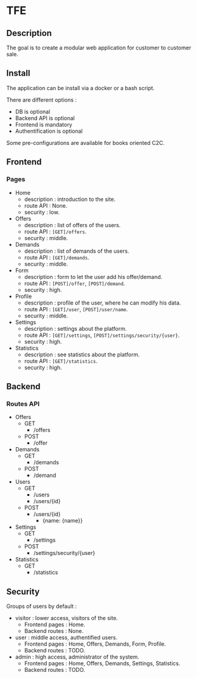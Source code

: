 # TFE
## Description
The goal is to create a modular web application for customer to customer sale.

## Install
The application can be install via a docker or a bash script.

There are different options :
* DB is optional
* Backend API is optional
* Frontend is mandatory
* Authentification is optional

Some pre-configurations are available for books oriented C2C.

## Frontend
### Pages
* Home
  * description : introduction to the site.
  * route API : None.
  * security : low.
* Offers
  * description : list of offers of the users.
  * route API : `[GET]/offers`.
  * security : middle.
* Demands
  * description : list of demands of the users.
  * route API : `[GET]/demands`.
  * security : middle.
* Form
  * description : form to let the user add his offer/demand.
  * route API : `[POST]/offer`, `[POST]/demand`.
  * security : high.
* Profile
  * description : profile of the user, where he can modify his data.
  * route API : `[GET]/user`, `[POST]/user/name`.
  * security : middle.
* Settings
  * description : settings about the platform.
  * route API : `[GET]/settings`, `[POST]/settings/security/{user}`.
  * security : high.
* Statistics
  * description : see statistics about the platform.
  * route API : `[GET]/statistics`.
  * security : high.

## Backend
### Routes API
* Offers
  * GET
    * /offers
  * POST
    * /offer
* Demands
  * GET
    * /demands
  * POST
    * /demand
* Users
  * GET
    * /users
    * /users/{id}
  * POST
    * /users/{id}
      * {name: {name}}
* Settings
  * GET
    * /settings
  * POST
    * /settings/security/{user}
* Statistics
  * GET
    * /statistics

## Security
Groups of users by default :
* visitor : lower access, visitors of the site.
  * Frontend pages : Home.
  * Backend routes : None.
* user : middle access, authentified users.
  * Frontend pages : Home, Offers, Demands, Form, Profile.
  * Backend routes : TODO.
* admin : high access, administrator of the system.
  * Frontend pages : Home, Offers, Demands, Settings, Statistics.
  * Backend routes : TODO.
